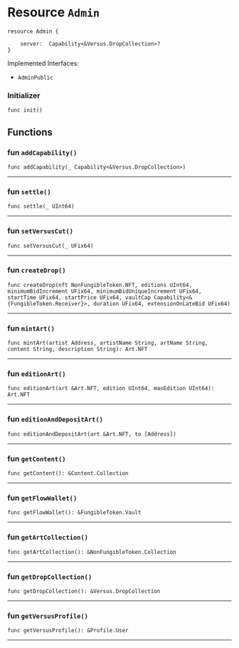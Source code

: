 # Resource `Admin`

```cadence
resource Admin {

    server:  Capability<&Versus.DropCollection>?
}
```


Implemented Interfaces:
  - `AdminPublic`


### Initializer

```cadence
func init()
```


## Functions

### fun `addCapability()`

```cadence
func addCapability(_ Capability<&Versus.DropCollection>)
```

---

### fun `settle()`

```cadence
func settle(_ UInt64)
```

---

### fun `setVersusCut()`

```cadence
func setVersusCut(_ UFix64)
```

---

### fun `createDrop()`

```cadence
func createDrop(nft NonFungibleToken.NFT, editions UInt64, minimumBidIncrement UFix64, minimumBidUniqueIncrement UFix64, startTime UFix64, startPrice UFix64, vaultCap Capability<&{FungibleToken.Receiver}>, duration UFix64, extensionOnLateBid UFix64)
```

---

### fun `mintArt()`

```cadence
func mintArt(artist Address, artistName String, artName String, content String, description String): Art.NFT
```

---

### fun `editionArt()`

```cadence
func editionArt(art &Art.NFT, edition UInt64, maxEdition UInt64): Art.NFT
```

---

### fun `editionAndDepositArt()`

```cadence
func editionAndDepositArt(art &Art.NFT, to [Address])
```

---

### fun `getContent()`

```cadence
func getContent(): &Content.Collection
```

---

### fun `getFlowWallet()`

```cadence
func getFlowWallet(): &FungibleToken.Vault
```

---

### fun `getArtCollection()`

```cadence
func getArtCollection(): &NonFungibleToken.Collection
```

---

### fun `getDropCollection()`

```cadence
func getDropCollection(): &Versus.DropCollection
```

---

### fun `getVersusProfile()`

```cadence
func getVersusProfile(): &Profile.User
```

---
